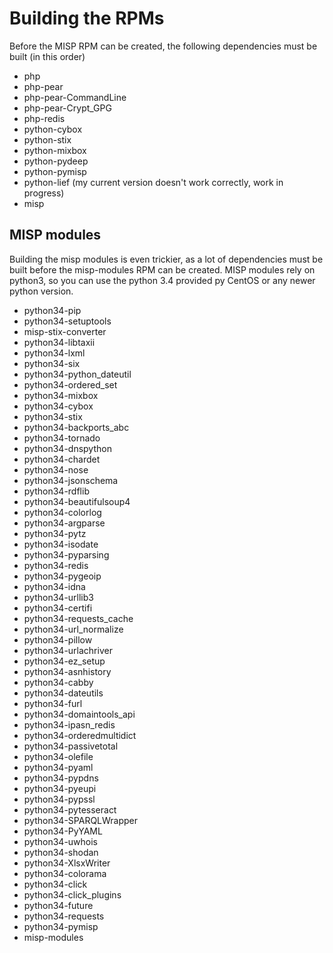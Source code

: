 # Building the RPMs

Before the MISP RPM can be created, the following dependencies must be built (in this order)
* php
* php-pear
* php-pear-CommandLine
* php-pear-Crypt_GPG
* php-redis
* python-cybox
* python-stix
* python-mixbox
* python-pydeep
* python-pymisp
* python-lief (my current version doesn't work correctly, work in progress)
* misp

## MISP modules
Building the misp modules is even trickier, as a lot of dependencies must be built before the misp-modules RPM can be created. MISP modules rely on python3, so you can use the python 3.4 provided py CentOS or any newer python version.

* python34-pip
* python34-setuptools
* misp-stix-converter
* python34-libtaxii
* python34-lxml
* python34-six
* python34-python_dateutil
* python34-ordered_set
* python34-mixbox
* python34-cybox
* python34-stix
* python34-backports_abc
* python34-tornado
* python34-dnspython
* python34-chardet
* python34-nose
* python34-jsonschema
* python34-rdflib
* python34-beautifulsoup4
* python34-colorlog
* python34-argparse
* python34-pytz
* python34-isodate
* python34-pyparsing
* python34-redis
* python34-pygeoip
* python34-idna
* python34-urllib3
* python34-certifi
* python34-requests_cache
* python34-url_normalize
* python34-pillow
* python34-urlachriver
* python34-ez_setup
* python34-asnhistory
* python34-cabby
* python34-dateutils
* python34-furl
* python34-domaintools_api
* python34-ipasn_redis
* python34-orderedmultidict
* python34-passivetotal
* python34-olefile
* python34-pyaml
* python34-pypdns
* python34-pyeupi
* python34-pypssl
* python34-pytesseract
* python34-SPARQLWrapper
* python34-PyYAML
* python34-uwhois
* python34-shodan
* python34-XlsxWriter
* python34-colorama
* python34-click
* python34-click_plugins
* python34-future
* python34-requests
* python34-pymisp
* misp-modules

